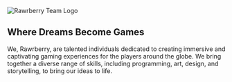 ![Rawrberry Team Logo](https://i.imgur.com/8IryG6L.png)

## Where Dreams Become Games 
We, Rawrberry, are talented individuals dedicated to creating immersive and captivating gaming experiences for the players around the globe. We bring together a diverse range of skills, including programming, art, design, and storytelling, to bring our ideas to life.
